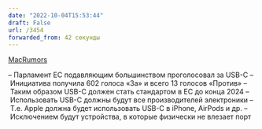 ```yaml
---
date: "2022-10-04T15:53:44"
draft: False
url: /3454
forwarded_from: 42 секунды
---
```


[MacRumors](https://www.macrumors.com/2022/10/04/eu-passes-law-to-switch-iphone-to-usb-c-in-2024)

– Парламент ЕС подавляющим большинством проголосовал за USB-C
– Инициатива получила 602 голоса «За» и всего 13 голосов «Против»
– Таким образом USB-C должен стать стандартом в ЕС до конца 2024
– Использовать USB-C должны будут все производителей электроники
– Т.е. Apple должна будет использовать USB-C в iPhone, AirPods и др.
– Исключением будут устройства, в которые физически не влезает порт
